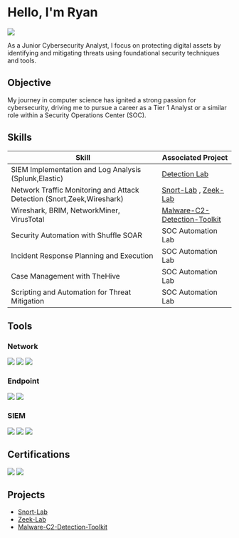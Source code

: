 # Hello, I'm Ryan
<a href="https://linkedin.com/in/ryan-salomon22/"><img src="https://img.shields.io/badge/-LinkedIn-0072b1?&style=for-the-badge&logo=linkedin&logoColor=white" /></a>


As a Junior Cybersecurity Analyst, I focus on protecting digital assets by identifying and mitigating threats using foundational security techniques and tools.

## Objective

My journey in computer science has ignited a strong passion for cybersecurity, driving me to pursue a career as a Tier 1 Analyst or a similar role within a Security Operations Center (SOC).
## Skills

| Skill                                         | Associated Project         |
|-----------------------------------------------|----------------------------|
| SIEM Implementation and Log Analysis (Splunk,Elastic) | <a href="https://google.com">Detection Lab</a>| 
| Network Traffic Monitoring and Attack Detection (Snort,Zeek,Wireshark) | <a href="https://github.com/RyanSalomon/Snort_Lab/tree/main">Snort-Lab</a> , <a href="https://github.com/RyanSalomon/Zeek_Lab">Zeek-Lab</a>|
| Wireshark, BRIM, NetworkMiner, VirusTotal | <a href="https://github.com/RyanSalomon/Malware-C2-Detection-Toolkit">Malware-C2-Detection-Toolkit</a>|
| Security Automation with Shuffle SOAR         | SOC Automation Lab|
| Incident Response Planning and Execution      | SOC Automation Lab|
| Case Management with TheHive                  | SOC Automation Lab|
| Scripting and Automation for Threat Mitigation | SOC Automation Lab|

## Tools

### Network
<div>
    <img src="https://img.shields.io/badge/-Snort-EF3B2D?&style=for-the-badge&logo=Snort&logoColor=white" />
    <img src="https://img.shields.io/badge/-Wireshark-1679A7?&style=for-the-badge&logo=Wireshark&logoColor=white" />
    <img src="https://img.shields.io/badge/-Zeek-777BB4?&style=for-the-badge&logo=Zeek&logoColor=white" />
</div>

### Endpoint
<div>
    <img src="https://img.shields.io/badge/-Microsoft_Defender_for_Endpoint-00A4EF?&style=for-the-badge&logo=Microsoft&logoColor=white" />
    <img src="https://img.shields.io/badge/-Velociraptor-4B275F?&style=for-the-badge&logo=Velociraptor&logoColor=white" />
</div>

### SIEM
<div>
    <img src="https://img.shields.io/badge/-Microsoft_Sentinel-0078D4?&style=for-the-badge&logo=Microsoft&logoColor=white" />
    <img src="https://img.shields.io/badge/-Splunk-000000?&style=for-the-badge&logo=Splunk&logoColor=white" />
    <img src="https://img.shields.io/badge/-Elastic-005571?&style=for-the-badge&logo=Elastic&logoColor=white" />
</div>

## Certifications
<div>
<img src="https://img.shields.io/badge/-Security%2B-FF0000?&style=for-the-badge&logo=CompTIA&logoColor=white" />
<img src="https://img.shields.io/badge/-Google%20Cybersecurity-4285F4?&style=for-the-badge&logo=Google&logoColor=white" />


## Projects
- <a href="https://github.com/RyanSalomon/Snort_Lab/tree/main">Snort-Lab</a>
- <a href="https://github.com/RyanSalomon/Zeek_Lab">Zeek-Lab</a>
- <a href="https://github.com/RyanSalomon/Malware-C2-Detection-Toolkit">Malware-C2-Detection-Toolkit</a>
